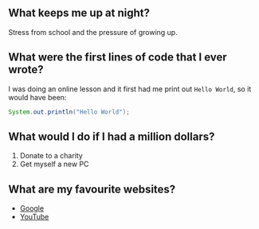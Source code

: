 ## What keeps me up at night?
Stress from school and the pressure of growing up.

## What were the first lines of code that I ever wrote?
I was doing an online lesson and it first had me print out `Hello World`, so it would have been:
```Java
System.out.println("Hello World");
```

## What would I do if I had a million dollars?
1. Donate to a charity
1. Get myself a new PC

## What are my favourite websites?
- [Google](www.google.com)
- [YouTube](www.youtube.com)